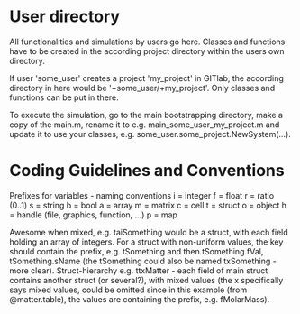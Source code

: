 User directory
==============

All functionalities and simulations by users go here. Classes and functions have to be created in the according project directory within the users own directory.

If user 'some_user' creates a project 'my_project' in GITlab, the according directory in here would be '+some_user/+my_project'. Only classes and functions can be put in there.

To execute the simulation, go to the main bootstrapping directory, make a copy of the main.m, rename it to e.g. main_some_user_my_project.m and update it to use your classes, e.g. some_user.some_project.NewSystem(...).

Coding Guidelines and Conventions
==============

Prefixes for variables - naming conventions
i = integer
f = float
r = ratio (0..1)
s = string
b = bool
a = array
m = matrix
c = cell
t = struct
o = object
h = handle (file, graphics, function, ...)
p = map

Awesome when mixed, e.g. taiSomething would be a struct, with each field holding an array of integers. For a struct with non-uniform values, the key should contain the prefix, e.g. tSomething and then tSomething.fVal, tSomething.sName (the tSomething could also be named txSomething - more clear). Struct-hierarchy e.g. ttxMatter - each field of main struct contains another struct (or several?), with mixed values (the x specifically says mixed values, could be omitted since in this example (from @matter.table), the values are containing the prefix, e.g. fMolarMass).
